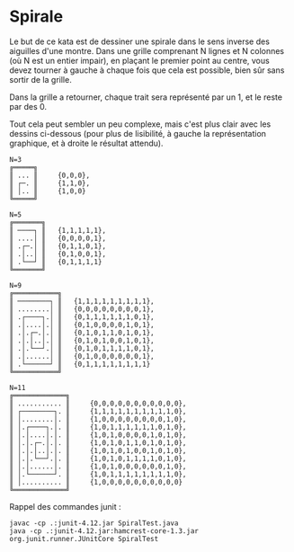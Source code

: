# Spirale

Le but de ce kata est de dessiner une spirale dans le sens inverse des aiguilles d'une montre.
Dans une grille comprenant N lignes et N colonnes (où N est un entier impair), en plaçant le premier point au centre, vous devez tourner à gauche à chaque fois que cela est possible, bien sûr sans sortir de la grille.

Dans la grille a retourner, chaque trait sera représenté par un 1, et le reste par des 0.

Tout cela peut sembler un peu complexe, mais c'est plus clair avec les dessins ci-dessous (pour plus de lisibilité, à gauche la représentation graphique, et à droite le résultat attendu).

	N=3
	╔═════╗ 
	║ ... ║ 	{0,0,0},
	║ ┌─. ║  	{1,1,0},
	║ │.. ║ 	{1,0,0}
	╚═════╝

	N=5
	╔═══════╗
	║ ────┐ ║ 	{1,1,1,1,1},
	║ ....│ ║ 	{0,0,0,0,1},
	║ .┌─.│ ║ 	{0,1,1,0,1},
	║ .│..│ ║ 	{0,1,0,0,1},
	║ .└──┘ ║ 	{0,1,1,1,1}
	╚═══════╝

	N=9
	╔═══════════╗
	║ ────────┐ ║ 	{1,1,1,1,1,1,1,1,1},
	║ ........│ ║ 	{0,0,0,0,0,0,0,0,1},
	║ .┌────┐.│ ║ 	{0,1,1,1,1,1,1,0,1},
	║ .│....│.│ ║ 	{0,1,0,0,0,0,1,0,1},
	║ .│.┌─.│.│ ║ 	{0,1,0,1,1,0,1,0,1},
	║ .│.│..│.│ ║ 	{0,1,0,1,0,0,1,0,1},
	║ .│.└──┘.│ ║ 	{0,1,0,1,1,1,1,0,1},
	║ .│......│ ║ 	{0,1,0,0,0,0,0,0,1},
	║ .└──────┘ ║ 	{0,1,1,1,1,1,1,1,1}
	╚═══════════╝

	N=11
	╔═════════════╗
	║ ........... ║ 	{0,0,0,0,0,0,0,0,0,0,0},
	║ ┌────────┐. ║ 	{1,1,1,1,1,1,1,1,1,1,0},
	║ │........│. ║ 	{1,0,0,0,0,0,0,0,0,1,0},
	║ │.┌────┐.│. ║ 	{1,0,1,1,1,1,1,1,0,1,0},
	║ │.│....│.│. ║ 	{1,0,1,0,0,0,0,1,0,1,0},
	║ │.│.┌─.│.│. ║ 	{1,0,1,0,1,1,0,1,0,1,0},
	║ │.│.│..│.│. ║ 	{1,0,1,0,1,0,0,1,0,1,0},
	║ │.│.└──┘.│. ║ 	{1,0,1,0,1,1,1,1,0,1,0},
	║ │.│......│. ║ 	{1,0,1,0,0,0,0,0,0,1,0},
	║ │.└──────┘. ║ 	{1,0,1,1,1,1,1,1,1,1,0},
	║ │.......... ║ 	{1,0,0,0,0,0,0,0,0,0,0}
	╚═════════════╝

Rappel des commandes junit :

    javac -cp .:junit-4.12.jar SpiralTest.java
    java -cp .:junit-4.12.jar:hamcrest-core-1.3.jar org.junit.runner.JUnitCore SpiralTest

